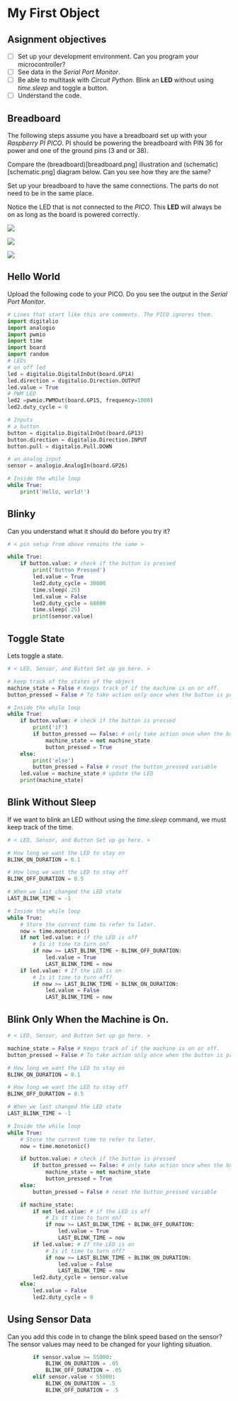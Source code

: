 # My First Object

## Asignment objectives

- [ ] Set up your development environment. Can you program your microcontroller?
- [ ] See data in the _Serial Port Monitor_.
- [ ] Be able to multitask with _Circuit Python_. Blink an **LED** without using _time.sleep_ and toggle a button.
- [ ] Understand the code.

## Breadboard

The following steps assume you have a breadboard set up with your _Raspberry PI PICO_. PI should be powering the breadboard with PIN 36 for power and one of the ground pins (3 and or 38).

Compare the (breadboard)[breadboard.png] illustration and (schematic)[schematic.png] diagram below. Can you see how they are the same?

Set up your breadboard to have the same connections. 
The parts do not need to be in the same place.

Notice the LED that is not connected to the _PICO_. This **LED** will always be on as long as the board is powered correctly.

![](raspberry-pi-pico-pinout.png)

![](breadboard.png)

![](schematic.png)

## Hello World

Upload the following code to your PICO. Do you see the output in the _Serial Port Monitor_.

```python
# Lines that start like this are comments. The PICO ignores them.
import digitalio
import analogio
import pwmio
import time
import board
import random
# LEDs
# on off led
led = digitalio.DigitalInOut(board.GP14)
led.direction = digitalio.Direction.OUTPUT
led.value = True
# PWM LED
led2 =pwmio.PWMOut(board.GP15, frequency=1000)
led2.duty_cycle = 0

# Inputs
# a button
button = digitalio.DigitalInOut(board.GP13)
button.direction = digitalio.Direction.INPUT
button.pull = digitalio.Pull.DOWN

# an analog input
sensor = analogio.AnalogIn(board.GP26)

# Inside the while loop
while True:
    print('Hello, world!')
```

## Blinky

Can you understand what it should do before you try it?

```python
# < pin setup from above remains the same >

while True:
    if button.value: # check if the button is pressed
        print('Button Pressed')
        led.value = True
        led2.duty_cycle = 30000
        time.sleep(.25)
        led.value = False
        led2.duty_cycle = 60000
        time.sleep(.25)
        print(sensor.value)
```

## Toggle State

Lets toggle a state. 

```python
# < LED, Sensor, and Button Set up go here. >

# keep track of the states of the object
machine_state = False # Keeps track of if the machine is on or off.
button_pressed = False # To take action only once when the button is pressed

# Inside the while loop
while True:
    if button.value: # check if the button is pressed
        print('if')
        if button_pressed == False: # only take action once when the button is pressed
            machine_state = not machine_state
            button_pressed = True
    else:
        print('else')
        button_pressed = False # reset the button_pressed variable
    led.value = machine_state # update the LED
    print(machine_state)
```

## Blink Without Sleep

If we want to blink an LED without using the _time.sleep_ command, we must keep track of the time.

```python
# < LED, Sensor, and Button Set up go here. >

# How long we want the LED to stay on
BLINK_ON_DURATION = 0.1

# How long we want the LED to stay off
BLINK_OFF_DURATION = 0.5

# When we last changed the LED state
LAST_BLINK_TIME = -1

# Inside the while loop
while True:
    # Store the current time to refer to later.
    now = time.monotonic()
    if not led.value: # if the LED is off
        # Is it time to turn on?
        if now >= LAST_BLINK_TIME + BLINK_OFF_DURATION:
            led.value = True
            LAST_BLINK_TIME = now
    if led.value: # If the LED is on
        # Is it time to turn off?
        if now >= LAST_BLINK_TIME + BLINK_ON_DURATION:
            led.value = False
            LAST_BLINK_TIME = now
```

## Blink Only When the Machine is On.

```python
# < LED, Sensor, and Button Set up go here. >

machine_state = False # Keeps track of if the machine is on or off.
button_pressed = False # To take action only once when the button is pressed

# How long we want the LED to stay on
BLINK_ON_DURATION = 0.1

# How long we want the LED to stay off
BLINK_OFF_DURATION = 0.5

# When we last changed the LED state
LAST_BLINK_TIME = -1

# Inside the while loop
while True:
    # Store the current time to refer to later.
    now = time.monotonic()

    if button.value: # check if the button is pressed
        if button_pressed == False: # only take action once when the button is pressed
            machine_state = not machine_state
            button_pressed = True
    else:
        button_pressed = False # reset the button_pressed variable

    if machine_state:
        if not led.value: # if the LED is off
            # Is it time to turn on?
            if now >= LAST_BLINK_TIME + BLINK_OFF_DURATION:
                led.value = True
                LAST_BLINK_TIME = now
        if led.value: # If the LED is on
            # Is it time to turn off?
            if now >= LAST_BLINK_TIME + BLINK_ON_DURATION:
                led.value = False
                LAST_BLINK_TIME = now
        led2.duty_cycle = sensor.value
    else:
        led.value = False
        led2.duty_cycle = 0
```

## Using Sensor Data

Can you add this code in to change the blink speed based on the sensor?
The sensor values may need to be changed for your lighting situation.

```python
        if sensor.value >= 55000:
            BLINK_ON_DURATION = .05
            BLINK_OFF_DURATION = .05
        elif sensor.value < 55000:
            BLINK_ON_DURATION = .5
            BLINK_OFF_DURATION = .5
```
